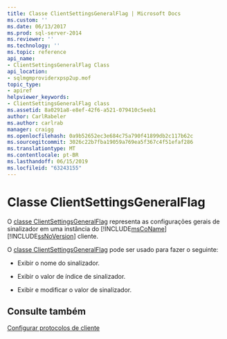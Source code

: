 ```yaml
---
title: Classe ClientSettingsGeneralFlag | Microsoft Docs
ms.custom: ''
ms.date: 06/13/2017
ms.prod: sql-server-2014
ms.reviewer: ''
ms.technology: ''
ms.topic: reference
api_name:
- ClientSettingsGeneralFlag Class
api_location:
- sqlmgmproviderxpsp2up.mof
topic_type:
- apiref
helpviewer_keywords:
- ClientSettingsGeneralFlag class
ms.assetid: 8a0291a8-e8ef-42f6-a521-079410c5eeb1
author: CarlRabeler
ms.author: carlrab
manager: craigg
ms.openlocfilehash: 0a9b52652ec3e684c75a790f41899db2c117b62c
ms.sourcegitcommit: 3026c22b7fba19059a769ea5f367c4f51efaf286
ms.translationtype: MT
ms.contentlocale: pt-BR
ms.lasthandoff: 06/15/2019
ms.locfileid: "63243155"
---
```

# <a name="clientsettingsgeneralflag-class"></a>Classe ClientSettingsGeneralFlag
  O [classe ClientSettingsGeneralFlag](clientsettingsgeneralflag-class.md) representa as configurações gerais de sinalizador em uma instância do [!INCLUDE[msCoName](../../../includes/msconame-md.md)] [!INCLUDE[ssNoVersion](../../../includes/ssnoversion-md.md)] cliente.  
  
 O [classe ClientSettingsGeneralFlag](clientsettingsgeneralflag-class.md) pode ser usado para fazer o seguinte:  
  
-   Exibir o nome do sinalizador.  
  
-   Exibir o valor de índice de sinalizador.  
  
-   Exibir e modificar o valor de sinalizador.  
  
## <a name="see-also"></a>Consulte também  
 [Configurar protocolos de cliente](https://technet.microsoft.com/library/ms181035.aspx)  
  
  
